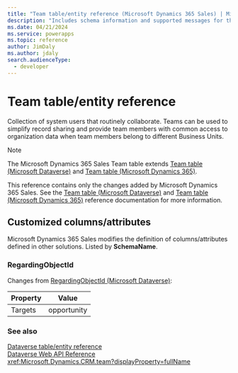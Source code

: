 ```yaml
---
title: "Team table/entity reference (Microsoft Dynamics 365 Sales) | Microsoft Docs"
description: "Includes schema information and supported messages for the Team table/entity with Microsoft Dynamics 365 Sales."
ms.date: 04/21/2024
ms.service: powerapps
ms.topic: reference
author: JimDaly
ms.author: jdaly
search.audienceType: 
  - developer
---
```


# Team table/entity reference

Collection of system users that routinely collaborate. Teams can be used to simplify record sharing and provide team members with common access to organization data when team members belong to different Business Units.

> [!NOTE]
> The Microsoft Dynamics 365 Sales Team table extends [Team table (Microsoft Dataverse)](/power-apps/developer/data-platform/reference/entities/team) and [Team table (Microsoft Dynamics 365)](/dynamics365/developer/reference/dataverse/entities/team).
>
> This reference contains only the changes added by Microsoft Dynamics 365 Sales.
> See the [Team table (Microsoft Dataverse)](/power-apps/developer/data-platform/reference/entities/team) and [Team table (Microsoft Dynamics 365)](/dynamics365/developer/reference/dataverse/entities/team) reference documentation for more information.



## Customized columns/attributes

Microsoft Dynamics 365 Sales
modifies the definition of columns/attributes defined in other solutions. Listed by **SchemaName**.

### <a name="BKMK_RegardingObjectId"></a> RegardingObjectId

Changes from [RegardingObjectId (Microsoft Dataverse)](/power-apps/developer/data-platform/reference/entities/team#BKMK_RegardingObjectId):

|Property|Value|
|---|---|
|Targets|opportunity|




### See also

[Dataverse table/entity reference](../about-entity-reference.md)  
[Dataverse Web API Reference](/power-apps/developer/data-platform/webapi/reference/about)   
<xref:Microsoft.Dynamics.CRM.team?displayProperty=fullName>
